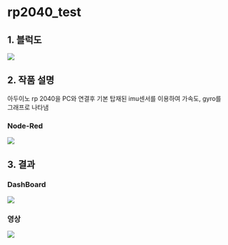 # rp2040_test

## 1. 블럭도
<img src="https://user-images.githubusercontent.com/65072588/174705299-bdedfd46-1f56-41cd-9500-29063e0586a1.png">

## 2. 작품 설명
아두이노 rp 2040을 PC와 연결후 기본 탑재된 imu센서를 이용하여 가속도, gyro를 그래프로 나타냄

### Node-Red
<img src="https://user-images.githubusercontent.com/65072588/174705401-6d26e2ac-14cf-4757-9b75-2ba76c9fef97.png">

## 3. 결과
### DashBoard
<img src="https://user-images.githubusercontent.com/65072588/174705299-bdedfd46-1f56-41cd-9500-29063e0586a1.png">

### 영상
<img src="https://user-images.githubusercontent.com/65072588/174706173-a79a1582-6e22-4b83-9ede-6338810bb408.gif">


